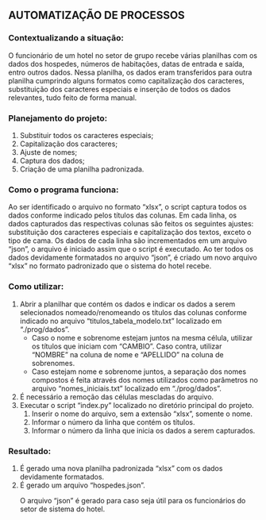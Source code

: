 <h2>AUTOMATIZAÇÃO DE PROCESSOS</h2>

<h3>Contextualizando a situação:</h3>
<p>
  O funcionário de um hotel no setor de grupo recebe várias planilhas com os dados dos hospedes, números de habitações, datas de entrada e saída, entro outros dados. Nessa planilha, os dados eram transferidos para outra planilha cumprindo alguns formatos como capitalização dos caracteres, substituição dos caracteres especiais e inserção de todos os dados relevantes, tudo feito de forma manual.
</p>
<h3>Planejamento do projeto:</h3>
<ol>
  <li>
    Substituir todos os caracteres especiais;
  </li>
  <li>
    Capitalização dos caracteres;
  </li>
  <li>
    Ajuste de nomes;
  </li>
  <li>
    Captura dos dados;
  </li>
  <li>
    Criação de uma planilha padronizada.
  </li>
</ol>
<h3>Como o programa funciona:</h3>
<p>
  Ao ser identificado o arquivo no formato “xlsx”, o script captura todos os dados conforme indicado pelos títulos das colunas. Em cada linha, os dados capturados das respectivas colunas são feitos os seguintes ajustes: substituição dos caracteres especiais e capitalização dos textos, exceto o tipo de cama. Os dados de cada linha são incrementados em um arquivo “json”, o arquivo é iniciado assim que o script é executado.
  Ao ter todos os dados devidamente formatados no arquivo “json”, é criado um novo arquivo “xlsx” no formato padronizado que o sistema do hotel recebe.
</p>
<h3>Como utilizar:</h3>
<ol>
  <li>
    Abrir a planilhar que contém os dados e indicar os dados a serem selecionados nomeado/renomeando os títulos das colunas conforme indicado no arquivo “titulos_tabela_modelo.txt” localizado em “./prog/dados”.
    <ul>
      <li>
        Caso o nome e sobrenome estejam juntos na mesma célula, utilizar os títulos que iniciam com “CAMBIO”. Caso contra, utilizar “NOMBRE” na coluna de nome e “APELLIDO” na coluna de sobrenomes.
      </li>
      <li>
        Caso estejam nome e sobrenome juntos, a separação dos nomes compostos é feita através dos nomes utilizados como parâmetros no arquivo “nomes_iniciais.txt” localizado em “./prog/dados”.
      </li>
    </ul>
  <li>
    É necessário a remoção das células mescladas do arquivo.
  </li>
  <li>
    Executar o script “index.py” localizado no diretório principal do projeto.
    <ol>
      <li>
        Inserir o nome do arquivo, sem a extensão “xlsx”, somente o nome.
      </li>
      <li>
        Informar o número da linha que contém os títulos.
      </li>
      <li>
        Informar o número da linha que inicia os dados a serem capturados.
      </li>
    </ol>
</ol>

<h3>Resultado:</h3>
<ol>
  <li>É gerado uma nova planilha padronizada “xlsx” com os dados devidamente formatados.</li>
  <li>É gerado um arquivo “hospedes.json”.</li>
  <p>
    O arquivo “json” é gerado para caso seja útil para os funcionários do setor de sistema do hotel.
  </p>
</ol>
